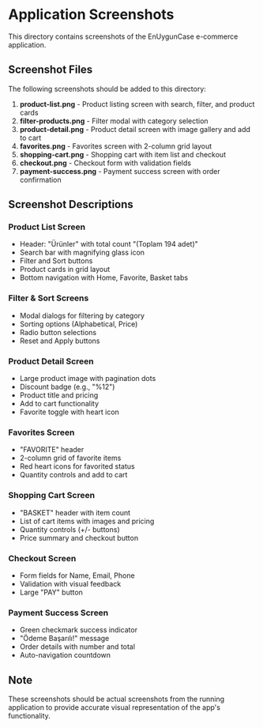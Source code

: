 # Application Screenshots

This directory contains screenshots of the EnUygunCase e-commerce application.

## Screenshot Files

The following screenshots should be added to this directory:

1. **product-list.png** - Product listing screen with search, filter, and product cards
2. **filter-products.png** - Filter modal with category selection
3. **product-detail.png** - Product detail screen with image gallery and add to cart
4. **favorites.png** - Favorites screen with 2-column grid layout
5. **shopping-cart.png** - Shopping cart with item list and checkout
6. **checkout.png** - Checkout form with validation fields
7. **payment-success.png** - Payment success screen with order confirmation

## Screenshot Descriptions

### Product List Screen
- Header: "Ürünler" with total count "(Toplam 194 adet)"
- Search bar with magnifying glass icon
- Filter and Sort buttons
- Product cards in grid layout
- Bottom navigation with Home, Favorite, Basket tabs

### Filter & Sort Screens
- Modal dialogs for filtering by category
- Sorting options (Alphabetical, Price)
- Radio button selections
- Reset and Apply buttons

### Product Detail Screen
- Large product image with pagination dots
- Discount badge (e.g., "%12")
- Product title and pricing
- Add to cart functionality
- Favorite toggle with heart icon

### Favorites Screen
- "FAVORITE" header
- 2-column grid of favorite items
- Red heart icons for favorited status
- Quantity controls and add to cart

### Shopping Cart Screen
- "BASKET" header with item count
- List of cart items with images and pricing
- Quantity controls (+/- buttons)
- Price summary and checkout button

### Checkout Screen
- Form fields for Name, Email, Phone
- Validation with visual feedback
- Large "PAY" button

### Payment Success Screen
- Green checkmark success indicator
- "Ödeme Başarılı!" message
- Order details with number and total
- Auto-navigation countdown

## Note
These screenshots should be actual screenshots from the running application to provide accurate visual representation of the app's functionality. 